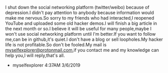 I shut down the social networking platform (twitter/weibo) because of depression.I didn't pay attention to anybody because information would make me nervous.So sorry to my friends who had interacted,I reopened YouTube and uploaded some old hacker demos.I will finish a big article in the next month or so.I believe it will be useful for many people,maybe I won't use social networking platform until I'm better.If you want to follow me,can be in github,it's quiet.I don't have a blog or sell loopholes.My hacker life is not profitable.So don't be fooled.My mail is myselfexplorer@protonmail.com,if you contact me and my knowledge can help you,I will reply,that's all.

- myselfexplorer 4:37AM 3/6/2019
